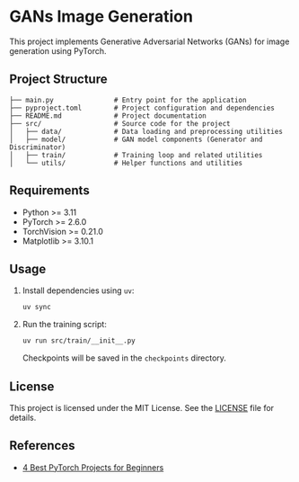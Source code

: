 # GANs Image Generation

This project implements Generative Adversarial Networks (GANs) for image generation using PyTorch.

## Project Structure

```
├── main.py               # Entry point for the application
├── pyproject.toml        # Project configuration and dependencies
├── README.md             # Project documentation
├── src/                  # Source code for the project
│   ├── data/             # Data loading and preprocessing utilities
│   ├── model/            # GAN model components (Generator and Discriminator)
│   ├── train/            # Training loop and related utilities
│   └── utils/            # Helper functions and utilities
```

## Requirements

- Python >= 3.11
- PyTorch >= 2.6.0
- TorchVision >= 0.21.0
- Matplotlib >= 3.10.1

## Usage

1. Install dependencies using `uv`:

   ```bash
   uv sync
   ```

2. Run the training script:

   ```bash
   uv run src/train/__init__.py
   ```

   Checkpoints will be saved in the `checkpoints` directory.

## License

This project is licensed under the MIT License. See the [LICENSE](LICENSE) file for details.

## References

- [4 Best PyTorch Projects for Beginners](https://medium.com/@amit25173/4-best-pytorch-projects-for-beginners-b88049a44fa2)
